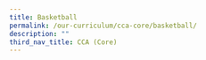 ```yaml
---
title: Basketball
permalink: /our-curriculum/cca-core/basketball/
description: ""
third_nav_title: CCA (Core)
---
```

